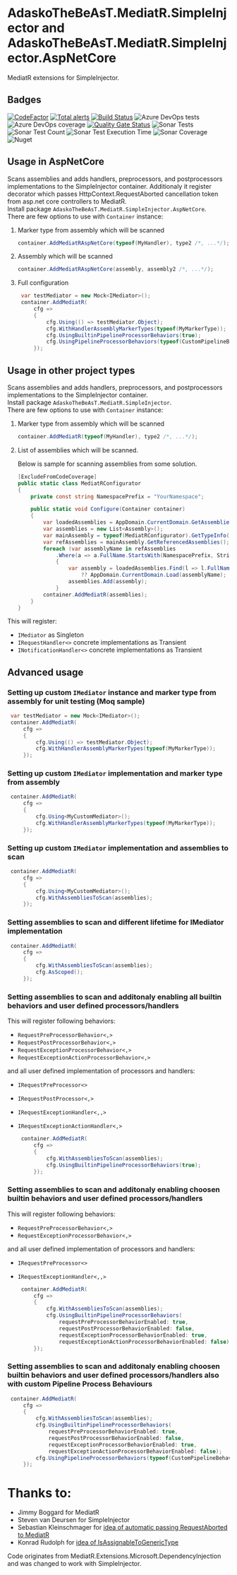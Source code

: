 # AdaskoTheBeAsT.MediatR.SimpleInjector and AdaskoTheBeAsT.MediatR.SimpleInjector.AspNetCore

MediatR extensions for SimpleInjector.

## Badges
[![CodeFactor](https://www.codefactor.io/repository/github/adaskothebeast/adaskothebeast.mediatr.simpleinjector/badge)](https://www.codefactor.io/repository/github/adaskothebeast/adaskothebeast.mediatr.simpleinjector)
[![Total alerts](https://img.shields.io/lgtm/alerts/g/AdaskoTheBeAsT/AdaskoTheBeAsT.MediatR.SimpleInjector.svg?logo=lgtm&logoWidth=18)](https://lgtm.com/projects/g/AdaskoTheBeAsT/AdaskoTheBeAsT.MediatR.SimpleInjector/alerts/)
[![Build Status](https://adaskothebeast.visualstudio.com/AdaskoTheBeAsT.MediatR.SimpleInjector/_apis/build/status/AdaskoTheBeAsT.AdaskoTheBeAsT.MediatR.SimpleInjector?branchName=master)](https://adaskothebeast.visualstudio.com/AdaskoTheBeAsT.MediatR.SimpleInjector/_build/latest?definitionId=7&branchName=master)
![Azure DevOps tests](https://img.shields.io/azure-devops/tests/AdaskoTheBeAsT/AdaskoTheBeAsT.MediatR.SimpleInjector/17)
![Azure DevOps coverage](https://img.shields.io/azure-devops/coverage/AdaskoTheBeAsT/AdaskoTheBeAsT.MediatR.SimpleInjector/17?style=plastic)
[![Quality Gate Status](https://sonarcloud.io/api/project_badges/measure?project=AdaskoTheBeAsT_AdaskoTheBeAsT.MediatR.SimpleInjector&metric=alert_status)](https://sonarcloud.io/dashboard?id=AdaskoTheBeAsT_AdaskoTheBeAsT.MediatR.SimpleInjector)
![Sonar Tests](https://img.shields.io/sonar/tests/AdaskoTheBeAsT_AdaskoTheBeAsT.MediatR.SimpleInjector?server=https%3A%2F%2Fsonarcloud.io)
![Sonar Test Count](https://img.shields.io/sonar/total_tests/AdaskoTheBeAsT_AdaskoTheBeAsT.MediatR.SimpleInjector?server=https%3A%2F%2Fsonarcloud.io)
![Sonar Test Execution Time](https://img.shields.io/sonar/test_execution_time/AdaskoTheBeAsT_AdaskoTheBeAsT.MediatR.SimpleInjector?server=https%3A%2F%2Fsonarcloud.io)
![Sonar Coverage](https://img.shields.io/sonar/coverage/AdaskoTheBeAsT_AdaskoTheBeAsT.MediatR.SimpleInjector?server=https%3A%2F%2Fsonarcloud.io&style=plastic)
![Nuget](https://img.shields.io/nuget/dt/AdaskoTheBeAsT.MediatR.SimpleInjector)

## Usage in AspNetCore

Scans assemblies and adds handlers, preprocessors, and postprocessors implementations to the SimpleInjector container. Additionaly it register decorator which passes HttpContext.RequestAborted cancellation token from asp.net core controllers to MediatR.  
Install package ```AdaskoTheBeAsT.MediatR.SimpleInjector.AspNetCore```.  
There are few options to use with `Container` instance:

1. Marker type from assembly which will be scanned

    ```cs
    container.AddMediatRAspNetCore(typeof(MyHandler), type2 /*, ...*/);
    ```

1. Assembly which will be scanned

    ```cs
    container.AddMediatRAspNetCore(assembly, assembly2 /*, ...*/);
    ```

1. Full configuration

   ```cs
    var testMediator = new Mock<IMediator>();
    container.AddMediatR(
        cfg =>
        {
            cfg.Using(() => testMediator.Object);
            cfg.WithHandlerAssemblyMarkerTypes(typeof(MyMarkerType));
            cfg.UsingBuiltinPipelineProcessorBehaviors(true);
            cfg.UsingPipelineProcessorBehaviors(typeof(CustomPipelineBehavior<,>));
        });
   ``` 


## Usage in other project types

Scans assemblies and adds handlers, preprocessors, and postprocessors implementations to the SimpleInjector container.  
Install package ```AdaskoTheBeAsT.MediatR.SimpleInjector```.  
There are few options to use with `Container` instance:

1. Marker type from assembly which will be scanned

    ```cs
    container.AddMediatR(typeof(MyHandler), type2 /*, ...*/);
    ```

1. List of assemblies which will be scanned.

   Below is sample for scanning assemblies from some solution.

    ```cs
    [ExcludeFromCodeCoverage]
    public static class MediatRConfigurator
    {
        private const string NamespacePrefix = "YourNamespace";

        public static void Configure(Container container)
        {
            var loadedAssemblies = AppDomain.CurrentDomain.GetAssemblies().ToList();
            var assemblies = new List<Assembly>();
            var mainAssembly = typeof(MediatRConfigurator).GetTypeInfo().Assembly;
            var refAssemblies = mainAssembly.GetReferencedAssemblies();
            foreach (var assemblyName in refAssemblies
                .Where(a => a.FullName.StartsWith(NamespacePrefix, StringComparison.OrdinalIgnoreCase)))
                {
                    var assembly = loadedAssemblies.Find(l => l.FullName == assemblyName.FullName)
                        ?? AppDomain.CurrentDomain.Load(assemblyName);
                    assemblies.Add(assembly);
                }
            container.AddMediatR(assemblies);
        }
    }
   ```

This will register:

- `IMediator` as Singleton
- `IRequestHandler<>` concrete implementations as Transient
- `INotificationHandler<>` concrete implementations as Transient

## Advanced usage

### Setting up custom `IMediator` instance and marker type from assembly for unit testing (Moq sample)

   ```cs
    var testMediator = new Mock<IMediator>();
    container.AddMediatR(
        cfg =>
        {
            cfg.Using(() => testMediator.Object);
            cfg.WithHandlerAssemblyMarkerTypes(typeof(MyMarkerType));
        });
   ```

### Setting up custom `IMediator` implementation and marker type from assembly

   ```cs
    container.AddMediatR(
        cfg =>
        {
            cfg.Using<MyCustomMediator>();
            cfg.WithHandlerAssemblyMarkerTypes(typeof(MyMarkerType));
        });
   ```

### Setting up custom `IMediator` implementation and assemblies to scan

   ```cs
    container.AddMediatR(
        cfg =>
        {
            cfg.Using<MyCustomMediator>();
            cfg.WithAssembliesToScan(assemblies);
        });
   ```

### Setting assemblies to scan and different lifetime for IMediator implementation

   ```cs
    container.AddMediatR(
        cfg =>
        {
            cfg.WithAssembliesToScan(assemblies);
            cfg.AsScoped();
        });
   ```

### Setting assemblies to scan and additonaly enabling all builtin behaviors and user defined processors/handlers

This will register following behaviors:

- `RequestPreProcessorBehavior<,>`
- `RequestPostProcessorBehavior<,>`
- `RequestExceptionProcessorBehavior<,>`
- `RequestExceptionActionProcessorBehavior<,>`

and all user defined implementation of processors and handlers:

- `IRequestPreProcessor<>`
- `IRequestPostProcessor<,>`
- `IRequestExceptionHandler<,,>`
- `IRequestExceptionActionHandler<,>`

   ```cs
    container.AddMediatR(
        cfg =>
        {
            cfg.WithAssembliesToScan(assemblies);
            cfg.UsingBuiltinPipelineProcessorBehaviors(true);
        });
   ```

### Setting assemblies to scan and additonaly enabling choosen builtin behaviors and user defined processors/handlers

This will register following behaviors:

- `RequestPreProcessorBehavior<,>`
- `RequestExceptionProcessorBehavior<,>`

and all user defined implementation of processors and handlers:

- `IRequestPreProcessor<>`
- `IRequestExceptionHandler<,,>`

   ```cs
    container.AddMediatR(
        cfg =>
        {
            cfg.WithAssembliesToScan(assemblies);
            cfg.UsingBuiltinPipelineProcessorBehaviors(
                requestPreProcessorBehaviorEnabled: true,
                requestPostProcessorBehaviorEnabled: false,
                requestExceptionProcessorBehaviorEnabled: true,
                requestExceptionActionProcessorBehaviorEnabled: false);
        });
   ```

### Setting assemblies to scan and additonaly enabling choosen builtin behaviors and user defined processors/handlers also with custom Pipeline Process Behaviours

   ```cs
    container.AddMediatR(
        cfg =>
        {
            cfg.WithAssembliesToScan(assemblies);
            cfg.UsingBuiltinPipelineProcessorBehaviors(
                requestPreProcessorBehaviorEnabled: true,
                requestPostProcessorBehaviorEnabled: false,
                requestExceptionProcessorBehaviorEnabled: true,
                requestExceptionActionProcessorBehaviorEnabled: false);
            cfg.UsingPipelineProcessorBehaviors(typeof(CustomPipelineBehavior<,>));
        });
   ```

# Thanks to:

- Jimmy Boggard for MediatR
- Steven van Deursen for SimpleInjector
- Sebastian Kleinschmager for [idea of automatic passing RequestAborted to MediatR](https://github.com/jbogard/MediatR/issues/496)
- Konrad Rudolph for [idea of IsAssignableToGenericType](https://gist.github.com/klmr/4174727)

Code originates from MediatR.Extensions.Microsoft.DependencyInjection and was changed to work with SimpleInjector.
